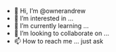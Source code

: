 - 👋 Hi, I’m @ownerandrew
- 👀 I’m interested in ...
- 🌱 I’m currently learning ...
- 💞️ I’m looking to collaborate on ...
- 📫 How to reach me ... just ask

<!---
ownerandrew/ownerandrew is a ✨ special ✨ repository because its `README.md` (this file) appears on your GitHub profile.
You can click the Preview link to take a look at your changes.
--->
